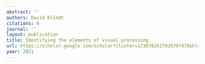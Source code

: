 ```yaml
---
abstract: ''
authors: David Klindt
citations: 0
journal: ''
layout: publication
title: Identifying the elements of visual processing
url: https://scholar.google.com/scholar?cluster=1738782617929797478&hl=en&oi=scholarr
year: 2021
---
```


